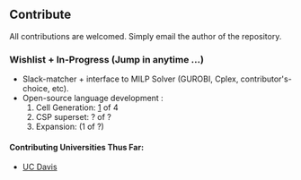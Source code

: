 ## Contribute
All contributions are welcomed. Simply email the author of the repository.

### Wishlist + In-Progress (Jump in anytime ...)
- Slack-matcher + interface to MILP Solver (GUROBI, Cplex, contributor's-choice, etc).  
- Open-source language development :
  1. Cell Generation:  [1](PDGen.pdf) of 4
  3. CSP superset: ? of ?  
  2. Expansion: (1 of ?)  

#### Contributing Universities Thus Far:
* [UC Davis]() 
